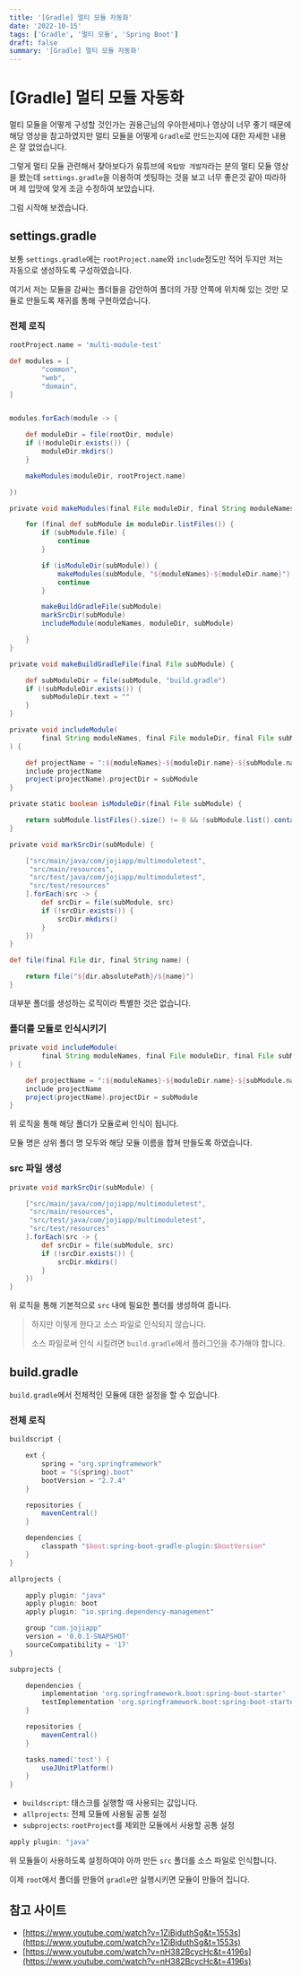 ```yaml
---
title: '[Gradle] 멀티 모듈 자동화'
date: '2022-10-15'
tags: ['Gradle', '멀티 모듈', 'Spring Boot']
draft: false
summary: '[Gradle] 멀티 모듈 자동화'
---
```


# [Gradle] 멀티 모듈 자동화

멀티 모듈을 어떻게 구성할 것인가는 권용근님의 우아한세미나 영상이 너무 좋기 때문에 해당 영상을 참고하였지만
멀티 모듈을 어떻게 `Gradle`로 만드는지에 대한 자세한 내용은 잘 없었습니다.

그렇게 멀티 모듈 관련해서 찾아보다가 유튜브에 `옥탑방 개발자`라는 분의 멀티 모듈 영상을 봤는데
`settings.gradle`을 이용하여 셋팅하는 것을 보고 너무 좋은것 같아 따라하며 제 입맛에 맞게 조금 수정하여 보았습니다.

그럼 시작해 보겠습니다.

## settings.gradle

보통 `settings.gradle`에는 `rootProject.name`와 `include`정도만 적어 두지만
저는 자동으로 생성하도록 구성하였습니다.

여기서 저는 모듈을 감싸는 폴더들을 감안하여 폴더의 가장 안쪽에 위치해 있는 것만 모듈로 만들도록
재귀를 통해 구현하였습니다.

### 전체 로직

```groovy
rootProject.name = 'multi-module-test'

def modules = [
        "common",
        "web",
        "domain",
]


modules.forEach(module -> {

    def moduleDir = file(rootDir, module)
    if (!moduleDir.exists()) {
        moduleDir.mkdirs()
    }

    makeModules(moduleDir, rootProject.name)

})

private void makeModules(final File moduleDir, final String moduleNames) {

    for (final def subModule in moduleDir.listFiles()) {
        if (subModule.file) {
            continue
        }

        if (isModuleDir(subModule)) {
            makeModules(subModule, "${moduleNames}-${moduleDir.name}")
            continue
        }

        makeBuildGradleFile(subModule)
        markSrcDir(subModule)
        includeModule(moduleNames, moduleDir, subModule)

    }
}

private void makeBuildGradleFile(final File subModule) {

    def subModuleDir = file(subModule, "build.gradle")
    if (!subModuleDir.exists()) {
        subModuleDir.text = ""
    }
}

private void includeModule(
        final String moduleNames, final File moduleDir, final File subModule
) {

    def projectName = ":${moduleNames}-${moduleDir.name}-${subModule.name}"
    include projectName
    project(projectName).projectDir = subModule
}

private static boolean isModuleDir(final File subModule) {

    return subModule.listFiles().size() != 0 && !subModule.list().contains("src")
}

private void markSrcDir(subModule) {

    ["src/main/java/com/jojiapp/multimoduletest",
     "src/main/resources",
     "src/test/java/com/jojiapp/multimoduletest",
     "src/test/resources"
    ].forEach(src -> {
        def srcDir = file(subModule, src)
        if (!srcDir.exists()) {
            srcDir.mkdirs()
        }
    })
}

def file(final File dir, final String name) {

    return file("${dir.absolutePath}/${name}")
}
```

대부분 폴더를 생성하는 로직이라 특별한 것은 없습니다.

### 폴더를 모듈로 인식시키기

```groovy
private void includeModule(
        final String moduleNames, final File moduleDir, final File subModule
) {

    def projectName = ":${moduleNames}-${moduleDir.name}-${subModule.name}"
    include projectName
    project(projectName).projectDir = subModule
}
```

위 로직을 통해 해당 폴더가 모듈로써 인식이 됩니다.

모듈 명은 상위 폴더 명 모두와 해당 모듈 이름을 합쳐 만들도록 하였습니다.

### src 파일 생성

```groovy
private void markSrcDir(subModule) {

    ["src/main/java/com/jojiapp/multimoduletest",
     "src/main/resources",
     "src/test/java/com/jojiapp/multimoduletest",
     "src/test/resources"
    ].forEach(src -> {
        def srcDir = file(subModule, src)
        if (!srcDir.exists()) {
            srcDir.mkdirs()
        }
    })
}
```

위 로직을 통해 기본적으로 `src` 내에 필요한 폴더를 생성하여 줍니다.

> 하지만 이렇게 한다고 소스 파일로 인식되지 않습니다.
>
> 소스 파일로써 인식 시킬려면 `build.gradle`에서 플러그인을 추가해야 합니다.

## build.gradle

`build.gradle`에서 전체적인 모듈에 대한 설정을 할 수 있습니다.

### 전체 로직

```groovy
buildscript {

    ext {
        spring = "org.springframework"
        boot = "${spring}.boot"
        bootVersion = "2.7.4"
    }

    repositories {
        mavenCentral()
    }

    dependencies {
        classpath "$boot:spring-boot-gradle-plugin:$bootVersion"
    }
}

allprojects {

    apply plugin: "java"
    apply plugin: boot
    apply plugin: "io.spring.dependency-management"

    group "com.jojiapp"
    version = '0.0.1-SNAPSHOT'
    sourceCompatibility = '17'
}

subprojects {

    dependencies {
        implementation 'org.springframework.boot:spring-boot-starter'
        testImplementation 'org.springframework.boot:spring-boot-starter-test'
    }

    repositories {
        mavenCentral()
    }

    tasks.named('test') {
        useJUnitPlatform()
    }
}
```

- `buildscript`: 태스크를 실행할 때 사용되는 값입니다.
- `allprojects`: 전체 모듈에 사용될 공통 설정
- `subprojects`: `rootProject`를 제외한 모듈에서 사용할 공통 설정

```groovy
apply plugin: "java"
```

위 모듈들이 사용하도록 설정하여야 아까 만든 `src` 폴더를 소스 파일로 인식합니다.

이제 `root`에서 폴더를 만들어 `gradle`만 실행시키면 모듈이 만들어 집니다.

## 참고 사이트

- [https://www.youtube.com/watch?v=1ZiBjduthSg&t=1553s](https://www.youtube.com/watch?v=1ZiBjduthSg&t=1553s)
- [https://www.youtube.com/watch?v=nH382BcycHc&t=4196s](https://www.youtube.com/watch?v=nH382BcycHc&t=4196s)
